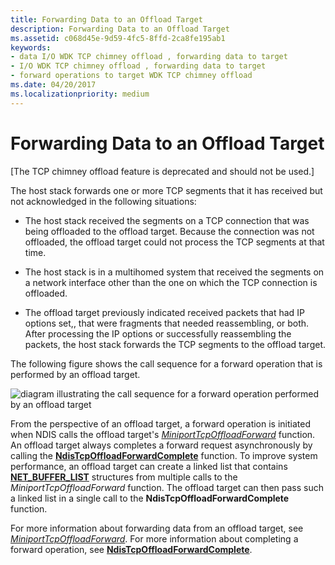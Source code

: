 ```yaml
---
title: Forwarding Data to an Offload Target
description: Forwarding Data to an Offload Target
ms.assetid: c068d45e-9d59-4fc5-8ffd-2ca8fe195ab1
keywords:
- data I/O WDK TCP chimney offload , forwarding data to target
- I/O WDK TCP chimney offload , forwarding data to target
- forward operations to target WDK TCP chimney offload
ms.date: 04/20/2017
ms.localizationpriority: medium
---
```


# Forwarding Data to an Offload Target


\[The TCP chimney offload feature is deprecated and should not be used.\]

The host stack forwards one or more TCP segments that it has received but not acknowledged in the following situations:

-   The host stack received the segments on a TCP connection that was being offloaded to the offload target. Because the connection was not offloaded, the offload target could not process the TCP segments at that time.

-   The host stack is in a multihomed system that received the segments on a network interface other than the one on which the TCP connection is offloaded.

-   The offload target previously indicated received packets that had IP options set,, that were fragments that needed reassembling, or both. After processing the IP options or successfully reassembling the packets, the host stack forwards the TCP segments to the offload target.

The following figure shows the call sequence for a forward operation that is performed by an offload target.

![diagram illustrating the call sequence for a forward operation performed by an offload target](images/forward-op.png)

From the perspective of an offload target, a forward operation is initiated when NDIS calls the offload target's [*MiniportTcpOffloadForward*](https://msdn.microsoft.com/library/windows/hardware/ff559458) function. An offload target always completes a forward request asynchronously by calling the [**NdisTcpOffloadForwardComplete**](https://msdn.microsoft.com/library/windows/hardware/ff564597) function. To improve system performance, an offload target can create a linked list that contains [**NET\_BUFFER\_LIST**](https://msdn.microsoft.com/library/windows/hardware/ff568388) structures from multiple calls to the *MiniportTcpOffloadForward* function. The offload target can then pass such a linked list in a single call to the **NdisTcpOffloadForwardComplete** function.

For more information about forwarding data from an offload target, see [*MiniportTcpOffloadForward*](https://msdn.microsoft.com/library/windows/hardware/ff559458). For more information about completing a forward operation, see [**NdisTcpOffloadForwardComplete**](https://msdn.microsoft.com/library/windows/hardware/ff564597).

 

 





